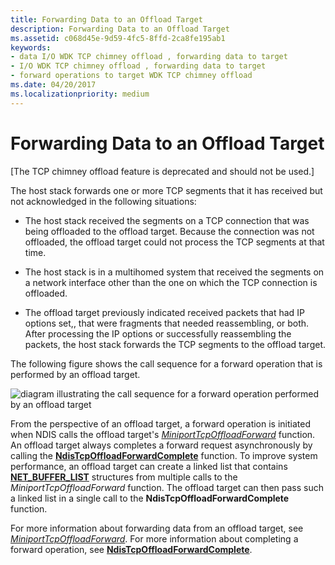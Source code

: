 ```yaml
---
title: Forwarding Data to an Offload Target
description: Forwarding Data to an Offload Target
ms.assetid: c068d45e-9d59-4fc5-8ffd-2ca8fe195ab1
keywords:
- data I/O WDK TCP chimney offload , forwarding data to target
- I/O WDK TCP chimney offload , forwarding data to target
- forward operations to target WDK TCP chimney offload
ms.date: 04/20/2017
ms.localizationpriority: medium
---
```


# Forwarding Data to an Offload Target


\[The TCP chimney offload feature is deprecated and should not be used.\]

The host stack forwards one or more TCP segments that it has received but not acknowledged in the following situations:

-   The host stack received the segments on a TCP connection that was being offloaded to the offload target. Because the connection was not offloaded, the offload target could not process the TCP segments at that time.

-   The host stack is in a multihomed system that received the segments on a network interface other than the one on which the TCP connection is offloaded.

-   The offload target previously indicated received packets that had IP options set,, that were fragments that needed reassembling, or both. After processing the IP options or successfully reassembling the packets, the host stack forwards the TCP segments to the offload target.

The following figure shows the call sequence for a forward operation that is performed by an offload target.

![diagram illustrating the call sequence for a forward operation performed by an offload target](images/forward-op.png)

From the perspective of an offload target, a forward operation is initiated when NDIS calls the offload target's [*MiniportTcpOffloadForward*](https://msdn.microsoft.com/library/windows/hardware/ff559458) function. An offload target always completes a forward request asynchronously by calling the [**NdisTcpOffloadForwardComplete**](https://msdn.microsoft.com/library/windows/hardware/ff564597) function. To improve system performance, an offload target can create a linked list that contains [**NET\_BUFFER\_LIST**](https://msdn.microsoft.com/library/windows/hardware/ff568388) structures from multiple calls to the *MiniportTcpOffloadForward* function. The offload target can then pass such a linked list in a single call to the **NdisTcpOffloadForwardComplete** function.

For more information about forwarding data from an offload target, see [*MiniportTcpOffloadForward*](https://msdn.microsoft.com/library/windows/hardware/ff559458). For more information about completing a forward operation, see [**NdisTcpOffloadForwardComplete**](https://msdn.microsoft.com/library/windows/hardware/ff564597).

 

 





